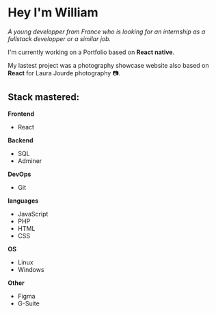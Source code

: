 # **Hey I'm William**

*A young developper from France who is looking for an internship as a fullstack developper or a similar job.*


I'm currently working on a Portfolio based on **React native**.

My lastest project was a photography showcase website also based on **React** for Laura Jourde photography 📷.


## Stack mastered: 


**Frontend**

- React


**Backend**

- SQL
- Adminer


**DevOps**

- Git


**languages**

- JavaScript
- PHP
- HTML
- CSS


**OS**

- Linux
- Windows


**Other**

- Figma
- G-Suite



